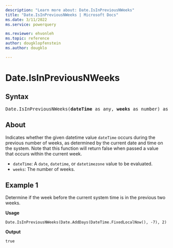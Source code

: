```yaml
---
description: "Learn more about: Date.IsInPreviousNWeeks"
title: "Date.IsInPreviousNWeeks | Microsoft Docs"
ms.date: 3/11/2022
ms.service: powerquery

ms.reviewer: ehvonleh
ms.topic: reference
author: dougklopfenstein
ms.author: dougklo

---
```

# Date.IsInPreviousNWeeks

## Syntax

<pre>
Date.IsInPreviousNWeeks(<b>dateTime</b> as any, <b>weeks</b> as number) as nullable logical
</pre>

## About

Indicates whether the given datetime value `dateTime` occurs during the previous number of weeks, as determined by the current date and time on the system. Note that this function will return false when passed a value that occurs within the current week.

* `dateTime`: A `date`, `datetime`, or `datetimezone` value to be evaluated.
* `weeks`: The number of weeks.

## Example 1

Determine if the week before the current system time is in the previous two weeks.

**Usage**

```powerquery-m
Date.IsInPreviousNWeeks(Date.AddDays(DateTime.FixedLocalNow(), -7), 2)
```

**Output**

`true`
